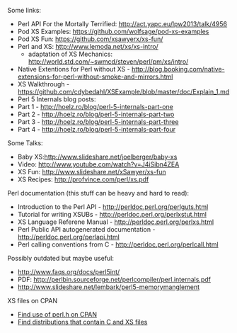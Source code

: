 Some links:

 * Perl API For the Mortally Terrified: http://act.yapc.eu/lpw2013/talk/4956
 * Pod XS Examples: https://github.com/wolfsage/pod-xs-examples
 * Pod XS Fun: https://github.com/xsawyerx/xs-fun/
 * Perl and XS: http://www.lemoda.net/xs/xs-intro/
    * adaptation of XS Mechanics: http://world.std.com/~swmcd/steven/perl/pm/xs/intro/
 * Native Extentions for Perl without XS - http://blog.booking.com/native-extensions-for-perl-without-smoke-and-mirrors.html
 * XS Walkthrough - https://github.com/cdybedahl/XSExample/blob/master/doc/Explain_1.md
 * Perl 5 Internals blog posts:
  * Part 1 - http://hoelz.ro/blog/perl-5-internals-part-one
  * Part 2 - http://hoelz.ro/blog/perl-5-internals-part-two
  * Part 3 - http://hoelz.ro/blog/perl-5-internals-part-three
  * Part 4 - http://hoelz.ro/blog/perl-5-internals-part-four

Some Talks:

 * Baby XS:http://www.slideshare.net/joelberger/baby-xs
  * Video: http://www.youtube.com/watch?v=J4iSibn4ZEA
 * XS Fun: http://www.slideshare.net/xSawyer/xs-fun
 * XS Recipes: http://profvince.com/perl/xs.pdf

Perl documentation (this stuff can be heavy and hard to read):

 * Introduction to the Perl API - http://perldoc.perl.org/perlguts.html
 * Tutorial for writing XSUBs - http://perldoc.perl.org/perlxstut.html
 * XS Language Referene Manual - http://perldoc.perl.org/perlxs.html
 * Perl Public API autogenerated documentation - http://perldoc.perl.org/perlapi.html
 * Perl calling conventions from C - http://perldoc.perl.org/perlcall.html

Possibly outdated but maybe useful:

 * http://www.faqs.org/docs/perl5int/
  * PDF: http://perlbin.sourceforge.net/perlcompiler/perl.internals.pdf
 * http://www.slideshare.net/lembark/perl5-memorymanglement

XS files on CPAN

 * [Find use of perl.h on CPAN](http://grep.cpan.me/?q=[%22<]perl\.h[>%22])
 * [Find distributions that contain C and XS files](http://explorer.metacpan.org/?url=%2Ffile%2F_search&content={%0D%0A%09%22fields%22%3A+[+%22distribution%22+]%2C%0D%0A%09%22query%22%3A+{+%22term%22%3A+{+%22mime%22%3A+%22text%2Fx-c%22+}+}%2C%0D%0A%09%22facets%22%3A+{%0D%0A%09%09%22dist%22%3A+{+%22terms%22%3A+{+%22size%22%3A+4000%2C+%22field%22%3A+%22distribution%22+}+}%0D%0A%09}%2C%0D%0A%09%22size%22%3A+0%0D%0A}%0D%0A)

